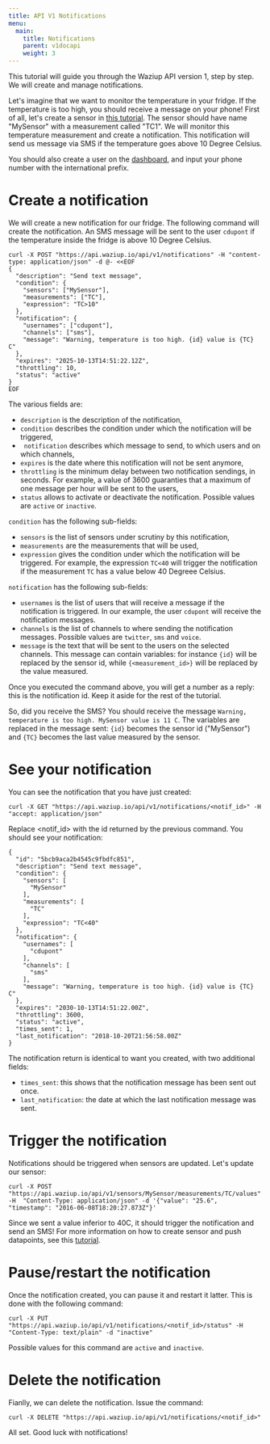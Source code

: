 ```yaml
---
title: API V1 Notifications
menu:
  main:
    title: Notifications
    parent: v1docapi
    weight: 3
---
```


This tutorial will guide you through the Waziup API version 1, step by step.
We will create and manage notifications.

Let's imagine that we want to monitor the temperature in your fridge.
If the temperature is too high, you should receive a message on your phone!
First of all, let's create a sensor in [this tutorial](../sensor_management).
The sensor should have name "MySensor" with a measurement called "TC1".
We will monitor this temperature measurement and create a notification.
This notification will send us message via SMS if the temperature goes above 10 Degree Celsius.

You should also create a user on the [dashboard](https://dashboard.waziup.io), and input your phone number with the international prefix.

Create a notification
=====================

We will create a new notification for our fridge.
The following command will create the notification. An SMS message will be sent to the user `cdupont` if the temperature inside the fridge is above 10 Degree Celsius.
```
curl -X POST "https://api.waziup.io/api/v1/notifications" -H "content-type: application/json" -d @- <<EOF 
{
  "description": "Send text message",
  "condition": {
    "sensors": ["MySensor"],
    "measurements": ["TC"],
    "expression": "TC>10"
  },
  "notification": {
    "usernames": ["cdupont"],
    "channels": ["sms"],
    "message": "Warning, temperature is too high. {id} value is {TC} C"
  },
  "expires": "2025-10-13T14:51:22.12Z",
  "throttling": 10,
  "status": "active"
}
EOF
```

The various fields are:

- `description` is the description of the notification,
- `condition` describes the condition under which the notification will be triggered,
- ` notification` describes which message to send, to which users and on which channels,
- `expires` is the date where this notification will not be sent anymore,
- `throttling` is the minimum delay between two notification sendings, in seconds. For example, a value of 3600 guaranties that a maximum of one message per hour will be sent to the users,
- `status` allows to activate or deactivate the notification. Possible values are `active` or `inactive`.

`condition` has the following sub-fields:

- `sensors` is the list of sensors under scrutiny by this notification,
- `measurements` are the measurements that will be used,
- `expression` gives the condition under which the notification will be triggered. For example, the expression `TC<40` will trigger the notification if the measurement `TC` has a value below 40 Degreee Celsius.

`notification` has the following sub-fields:

- `usernames` is the list of users that will receive a message if the notification is triggered. In our example, the user `cdupont` will receive the notification messages.
- `channels` is the list of channels to where sending the notification messages. Possible values are `twitter`, `sms` and `voice`.
- `message` is the text that will be sent to the users on the selected channels.
This message can contain variables: for instance `{id}` will be replaced by the sensor id, while `{<measurement_id>}` will be replaced by the value measured.

Once you executed the command above, you will get a number as a reply: this is the notification id.
Keep it aside for the rest of the tutorial.

So, did you receive the SMS? You should receive the message `Warning, temperature is too high. MySensor value is 11 C`.
The variables are replaced in the message sent: `{id}` becomes the sensor id ("MySensor") and `{TC}` becomes the last value measured by the sensor.

See your notification
=====================

You can see the notification that you have just created:
```
curl -X GET "https://api.waziup.io/api/v1/notifications/<notif_id>" -H  "accept: application/json"
```
Replace <notif_id> with the id returned by the previous command. You should see your notification:
```
{
  "id": "5bcb9aca2b4545c9fbdfc851",
  "description": "Send text message",
  "condition": {
    "sensors": [
      "MySensor"
    ],
    "measurements": [
      "TC"
    ],
    "expression": "TC<40"
  },
  "notification": {
    "usernames": [
      "cdupont"
    ],
    "channels": [
      "sms"
    ],
    "message": "Warning, temperature is too high. {id} value is {TC} C"
  },
  "expires": "2030-10-13T14:51:22.00Z",
  "throttling": 3600,
  "status": "active",
  "times_sent": 1,
  "last_notification": "2018-10-20T21:56:58.00Z"
}
```

The notification return is identical to want you created, with two additional fields:

- `times_sent`: this shows that the notification message has been sent out once.
- `last_notification`: the date at which the last notification message was sent.

Trigger the notification
========================

Notifications should be triggered when sensors are updated. Let's update our sensor:
```
curl -X POST "https://api.waziup.io/api/v1/sensors/MySensor/measurements/TC/values" -H  "Content-Type: application/json" -d '{"value": "25.6", "timestamp": "2016-06-08T18:20:27.873Z"}'
```
Since we sent a value inferior to 40C, it should trigger the notification and send an SMS!
For more information on how to create sensor and push datapoints, see this [tutorial](../sensor_management).

Pause/restart the notification
==============================

Once the notification created, you can pause it and restart it latter.
This is done with the following command:
```
curl -X PUT "https://api.waziup.io/api/v1/notifications/<notif_id>/status" -H  "Content-Type: text/plain" -d "inactive"
```
Possible values for this command are `active` and `inactive`.

Delete the notification
=======================

Fianlly, we can delete the notification. Issue the command:
```
curl -X DELETE "https://api.waziup.io/api/v1/notifications/<notif_id>"
```

All set. Good luck with notifications!

